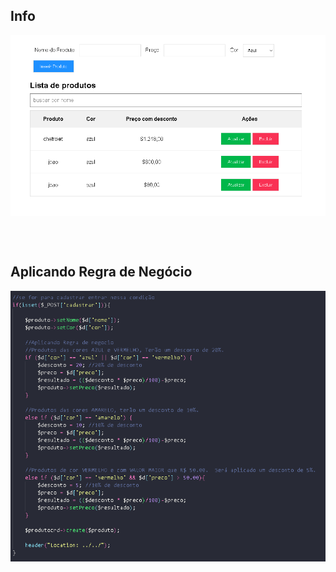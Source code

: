 
## Info



<div style="display: inline_block; margin-top: 2px">
  <img align="center" alt="joao-HTML" src="https://raw.githubusercontent.com/joaocoutod/crud_poo_pdo/main/11.PNG?token=GHSAT0AAAAAAB2L3OBRUPUNEWADQRAKHE7IY24DIUA">
 
  <br><br>
  ## Aplicando Regra de Negócio
 
  <img align="center" alt="joao-HTML" src="https://raw.githubusercontent.com/joaocoutod/crud_poo_pdo/main/22.PNG?token=GHSAT0AAAAAAB2L3OBQ5JFH5XBX5RIZUC4CY24DI3Q">
 
</div>
